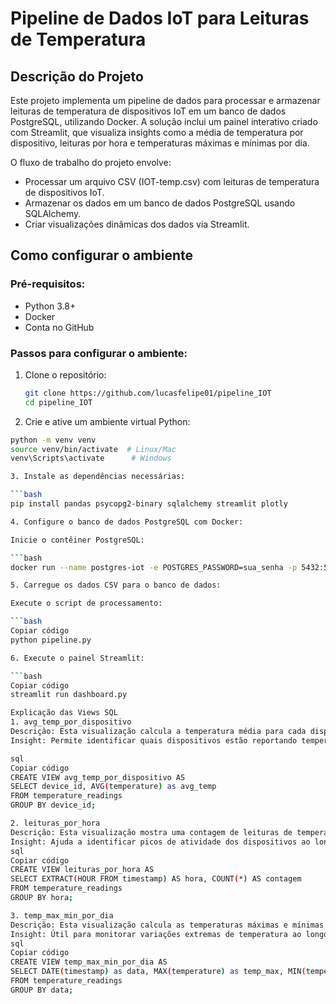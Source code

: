 # Pipeline de Dados IoT para Leituras de Temperatura

## Descrição do Projeto
Este projeto implementa um pipeline de dados para processar e armazenar leituras de temperatura de dispositivos IoT em um banco de dados PostgreSQL, utilizando Docker. A solução inclui um painel interativo criado com Streamlit, que visualiza insights como a média de temperatura por dispositivo, leituras por hora e temperaturas máximas e mínimas por dia.

O fluxo de trabalho do projeto envolve:

- Processar um arquivo CSV (IOT-temp.csv) com leituras de temperatura de dispositivos IoT.
- Armazenar os dados em um banco de dados PostgreSQL usando SQLAlchemy.
- Criar visualizações dinâmicas dos dados via Streamlit.

## Como configurar o ambiente

### Pré-requisitos:
- Python 3.8+
- Docker
- Conta no GitHub

### Passos para configurar o ambiente:
1. Clone o repositório:

   ```bash
   git clone https://github.com/lucasfelipe01/pipeline_IOT
   cd pipeline_IOT
2. Crie e ative um ambiente virtual Python:

```bash
python -m venv venv
source venv/bin/activate  # Linux/Mac
venv\Scripts\activate      # Windows

3. Instale as dependências necessárias:

```bash
pip install pandas psycopg2-binary sqlalchemy streamlit plotly

4. Configure o banco de dados PostgreSQL com Docker:

Inicie o contêiner PostgreSQL:

```bash
docker run --name postgres-iot -e POSTGRES_PASSWORD=sua_senha -p 5432:5432 -d postgres

5. Carregue os dados CSV para o banco de dados:

Execute o script de processamento:

```bash
Copiar código
python pipeline.py

6. Execute o painel Streamlit:

```bash
Copiar código
streamlit run dashboard.py

Explicação das Views SQL
1. avg_temp_por_dispositivo
Descrição: Esta visualização calcula a temperatura média para cada dispositivo.
Insight: Permite identificar quais dispositivos estão reportando temperaturas consistentemente mais altas ou mais baixas.

sql
Copiar código
CREATE VIEW avg_temp_por_dispositivo AS
SELECT device_id, AVG(temperature) as avg_temp
FROM temperature_readings
GROUP BY device_id;

2. leituras_por_hora
Descrição: Esta visualização mostra uma contagem de leituras de temperatura agrupadas por hora.
Insight: Ajuda a identificar picos de atividade dos dispositivos ao longo do dia.
sql
Copiar código
CREATE VIEW leituras_por_hora AS
SELECT EXTRACT(HOUR FROM timestamp) AS hora, COUNT(*) AS contagem
FROM temperature_readings
GROUP BY hora;

3. temp_max_min_por_dia
Descrição: Esta visualização calcula as temperaturas máximas e mínimas para cada dia.
Insight: Útil para monitorar variações extremas de temperatura ao longo do tempo.
sql
Copiar código
CREATE VIEW temp_max_min_por_dia AS
SELECT DATE(timestamp) as data, MAX(temperature) as temp_max, MIN(temperature) as temp_min
FROM temperature_readings
GROUP BY data;

